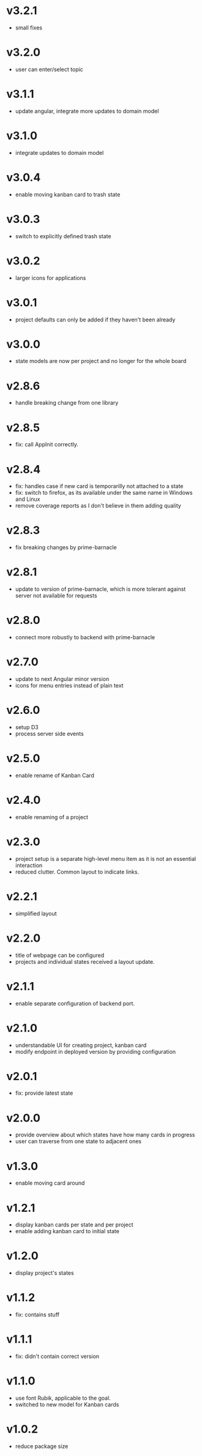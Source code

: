 # v3.2.1
- small fixes

# v3.2.0
- user can enter/select topic

# v3.1.1
- update angular, integrate more updates to domain model

# v3.1.0
- integrate updates to domain model

# v3.0.4
- enable moving kanban card to trash state

# v3.0.3
- switch to explicitly defined trash state

# v3.0.2
- larger icons for applications

# v3.0.1
- project defaults can only be added if they haven't been already

# v3.0.0
- state models are now per project and no longer for the whole board

# v2.8.6
- handle breaking change from one library

# v2.8.5
- fix: call AppInit correctly.

# v2.8.4
- fix: handles case if new card is temporarilly not attached to a state
- fix: switch to firefox, as its available under the same name in Windows and Linux
- remove coverage reports as I don't believe in them adding quality

# v2.8.3
- fix breaking changes by prime-barnacle

# v2.8.1
- update to version of prime-barnacle, which is more tolerant against server not available for requests

# v2.8.0
- connect more robustly to backend with prime-barnacle

# v2.7.0
- update to next Angular minor version
- icons for menu entries instead of plain text

# v2.6.0
- setup D3
- process server side events

# v2.5.0
- enable rename of Kanban Card

# v2.4.0
- enable renaming of a project

# v2.3.0
- project setup is a separate high-level menu item as it is not an essential interaction
- reduced clutter. Common layout to indicate links.

# v2.2.1
- simplified layout

# v2.2.0
- title of webpage can be configured
- projects and individual states received a layout update.

# v2.1.1
- enable separate configuration of backend port.

# v2.1.0
- understandable UI for creating project, kanban card
- modify endpoint in deployed version by providing configuration

# v2.0.1
- fix: provide latest state

# v2.0.0
- provide overview about which states have how many cards in progress
- user can traverse from one state to adjacent ones

# v1.3.0
- enable moving card around

# v1.2.1
- display kanban cards per state and per project
- enable adding kanban card to initial state 

# v1.2.0
- display project's states

# v1.1.2
- fix: contains stuff

# v1.1.1
- fix: didn't contain correct version

# v1.1.0
- use font Rubik, applicable to the goal.
- switched to new model for Kanban cards

# v1.0.2
- reduce package size